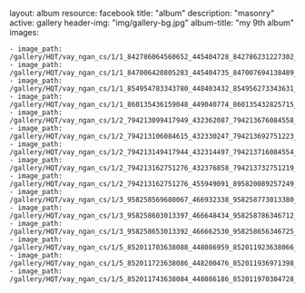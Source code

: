 
layout: album
resource: facebook
title: "album"
description: "masonry"
active: gallery
header-img: "img/gallery-bg.jpg"
album-title: "my 9th album"
images:
    
    - image_path: /gallery/HQT/vay_ngan_cs/1/1_842786064560652_445404728_842786231227302_9030808825809264557_n.jpg
    - image_path: /gallery/HQT/vay_ngan_cs/1/1_847006420805283_445404735_847007694138489_688444988937036522_n.jpg
    - image_path: /gallery/HQT/vay_ngan_cs/1/1_854954783343780_448403432_854956273343631_253611447804234507_n.jpg
    - image_path: /gallery/HQT/vay_ngan_cs/1/1_860135436159048_449040774_860135432825715_9152374775532054967_n.jpg
    - image_path: /gallery/HQT/vay_ngan_cs/1/2_794213099417949_432362087_794213676084558_2201377374414946964_n.jpg
    - image_path: /gallery/HQT/vay_ngan_cs/1/2_794213106084615_432330247_794213692751223_2363591222710516909_n.jpg
    - image_path: /gallery/HQT/vay_ngan_cs/1/2_794213149417944_432314497_794213716084554_4148964066628046603_n.jpg
    - image_path: /gallery/HQT/vay_ngan_cs/1/2_794213162751276_432376858_794213732751219_8597431249958314803_n.jpg
    - image_path: /gallery/HQT/vay_ngan_cs/1/2_794213162751276_455949091_895820089257249_3154133944003684727_n.jpg
    - image_path: /gallery/HQT/vay_ngan_cs/1/3_958258569680067_466932338_958258773013380_9009533938882661331_n.jpg
    - image_path: /gallery/HQT/vay_ngan_cs/1/3_958258603013397_466648434_958258786346712_3094248204421016619_n.jpg
    - image_path: /gallery/HQT/vay_ngan_cs/1/3_958258653013392_466662530_958258656346725_830945659036634249_n.jpg
    - image_path: /gallery/HQT/vay_ngan_cs/1/5_852011703638088_448086959_852011923638066_6103799846750595257_n.jpg
    - image_path: /gallery/HQT/vay_ngan_cs/1/5_852011723638086_448200476_852011936971398_8908264641414522232_n.jpg
    - image_path: /gallery/HQT/vay_ngan_cs/1/5_852011743638084_448086186_852011970304728_2328774071508570828_n.jpg